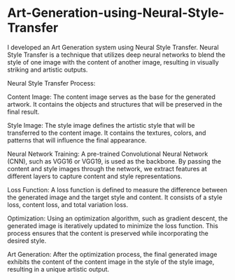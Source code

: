 # Art-Generation-using-Neural-Style-Transfer
I developed an Art Generation system using Neural Style Transfer. Neural Style Transfer is a technique that utilizes deep neural networks to blend the style of one image with the content of another image, resulting in visually striking and artistic outputs.

Neural Style Transfer Process:

Content Image: The content image serves as the base for the generated artwork. It contains the objects and structures that will be preserved in the final result.

Style Image: The style image defines the artistic style that will be transferred to the content image. It contains the textures, colors, and patterns that will influence the final appearance.

Neural Network Training: A pre-trained Convolutional Neural Network (CNN), such as VGG16 or VGG19, is used as the backbone. By passing the content and style images through the network, we extract features at different layers to capture content and style representations.

Loss Function: A loss function is defined to measure the difference between the generated image and the target style and content. It consists of a style loss, content loss, and total variation loss.

Optimization: Using an optimization algorithm, such as gradient descent, the generated image is iteratively updated to minimize the loss function. This process ensures that the content is preserved while incorporating the desired style.

Art Generation: After the optimization process, the final generated image exhibits the content of the content image in the style of the style image, resulting in a unique artistic output.
